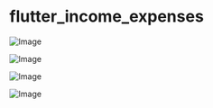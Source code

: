 # flutter_income_expenses

![Image](screenshot/All_Transaction_image.png)

![Image](screenshot/Expense_image.png)

![Image](screenshot/income_image.png)

![Image](screenshot/Transactiontypeimage.png)
